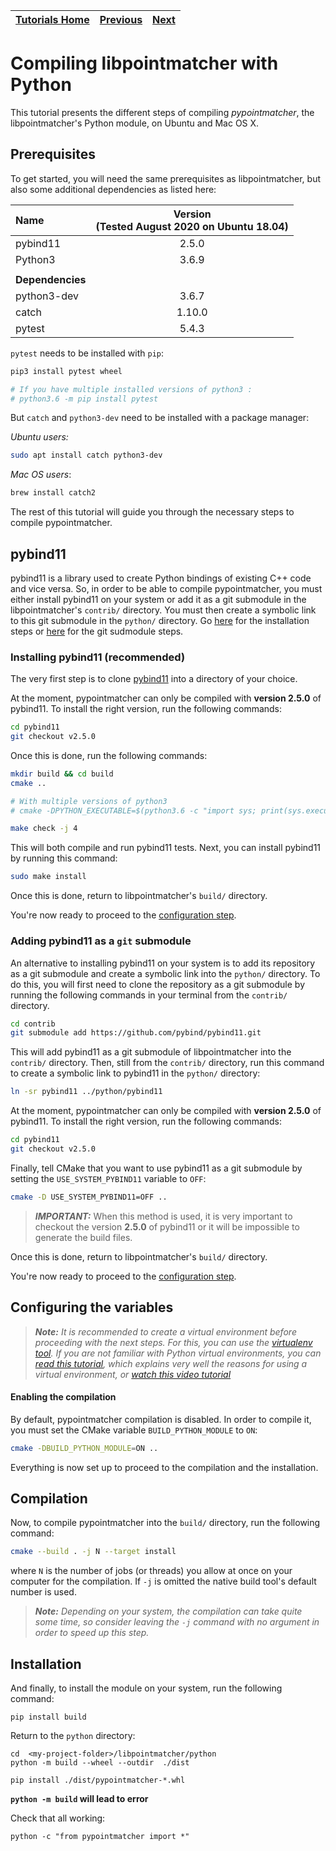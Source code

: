 | [Tutorials Home](index.md) | [Previous](UnitTestDev.md) | [Next](PythonModule.md) |
| :------------------------- | :------------------------: | ----------------------: |

# Compiling libpointmatcher with Python

This tutorial presents the different steps of compiling *pypointmatcher*, the libpointmatcher's Python module, on Ubuntu and Mac OS X.

## Prerequisites

To get started, you will need the same prerequisites as libpointmatcher, but also some additional dependencies as listed here:

| Name             | Version <br> (Tested August 2020 on Ubuntu 18.04) |
| :--------------- | :-----------------------------------------------: |
| pybind11         |                       2.5.0                       |
| Python3          |                       3.6.9                       |
|                  |                                                   |
| **Dependencies** |                                                   |
| python3-dev      |                       3.6.7                       |
| catch            |                      1.10.0                       |
| pytest           |                       5.4.3                       |

`pytest` needs to be installed with `pip`:

```bash
pip3 install pytest wheel

# If you have multiple installed versions of python3 :
# python3.6 -m pip install pytest
```

But `catch` and `python3-dev` need to be installed with a package manager:

*Ubuntu users:*

```bash
sudo apt install catch python3-dev
```

*Mac OS users*:

```bash
brew install catch2
```

The rest of this tutorial will guide you through the necessary steps to compile pypointmatcher.

## pybind11

pybind11 is a library used to create Python bindings of existing C++ code and vice versa. So, in order to be able to compile pypointmatcher, you must either install pybind11 on your system or add it as a git submodule in the libpointmatcher's `contrib/` directory. You must then create a symbolic link to this git submodule in the `python/` directory. Go [here](#installing-pybind11) for the installation steps or [here](#adding-pybind11) for the git sudmodule steps.

### Installing pybind11 (recommended) <a name="installing-pybind11"></a>

The very first step is to clone [pybind11](https://github.com/pybind/pybind11) into a directory of your choice.

At the moment, pypointmatcher can only be compiled with **version 2.5.0** of pybind11. To install the right version, run the following commands:

```bash
cd pybind11
git checkout v2.5.0
```

Once this is done, run the following commands:

```bash
mkdir build && cd build
cmake ..

# With multiple versions of python3
# cmake -DPYTHON_EXECUTABLE=$(python3.6 -c "import sys; print(sys.executable)") ..

make check -j 4
```

This will both compile and run pybind11 tests. Next, you can install pybind11 by running this command:

```bash
sudo make install
```

Once this is done, return to libpointmatcher's `build/` directory.

You're now ready to proceed to the [configuration step](#configuration).

### Adding pybind11 as a `git` submodule <a name="adding-pybind11"></a>

An alternative to installing pybind11 on your system is to add its repository as a git submodule and create a symbolic link into the `python/` directory. To do this, you will first need to clone the repository as a git submodule by running the following commands in your terminal from the `contrib/` directory.

```bash
cd contrib
git submodule add https://github.com/pybind/pybind11.git
```

This will add pybind11 as a git submodule of libpointmatcher into the `contrib/` directory. Then, still from the `contrib/` directory, run this command to create a symbolic link to pybind11 in the `python/` directory:

```bash
ln -sr pybind11 ../python/pybind11
```

At the moment, pypointmatcher can only be compiled with **version 2.5.0** of pybind11. To install the right version, run the following commands:

```bash
cd pybind11
git checkout v2.5.0
```

Finally, tell CMake that you want to use pybind11 as a git submodule by setting the `USE_SYSTEM_PYBIND11` variable to `OFF`:

```bash
cmake -D USE_SYSTEM_PYBIND11=OFF ..
```

> ***IMPORTANT:*** When this method is used, it is very important to checkout the version **2.5.0** of pybind11 or it will be impossible to generate the build files.

Once this is done, return to libpointmatcher's `build/` directory.

You're now ready to proceed to the [configuration step](#configuration).

## Configuring the variables <a name="configuration"></a>

> ***Note:*** *It is recommended to create a virtual environment before proceeding with the next steps. For this, you can use the [virtualenv tool](https://virtualenv.pypa.io/en/stable/). If you are not familiar with Python virtual environments, you can [read this tutorial](https://realpython.com/python-virtual-environments-a-primer/), which explains very well the reasons for using a virtual environment, or [watch this video tutorial](https://youtu.be/nnhjvHYRsmM)*

#### Enabling the compilation

By default, pypointmatcher compilation is disabled. In order to compile it, you must set the CMake variable `BUILD_PYTHON_MODULE` to `ON`:

```bash
cmake -DBUILD_PYTHON_MODULE=ON ..
```

Everything is now set up to proceed to the compilation and the installation.

## Compilation

Now, to compile pypointmatcher into the `build/` directory, run the following command:

```bash
cmake --build . -j N --target install
```

where `N` is the number of jobs (or threads) you allow at once on your computer for the compilation. If `-j` is omitted the native build tool's default number is used.

> ***Note:*** *Depending on your system, the compilation can take quite some time, so consider leaving the `-j` command with no argument in order to speed up this step.*

## Installation

And finally, to install the module on your system, run the following command:

```console
pip install build
```

Return to the `python` directory:
```console
cd  <my-project-folder>/libpointmatcher/python
python -m build --wheel --outdir  ./dist

pip install ./dist/pypointmatcher-*.whl
```

**`python -m build` will lead to error**

Check that all working:
```
python -c "from pypointmatcher import *"
```
